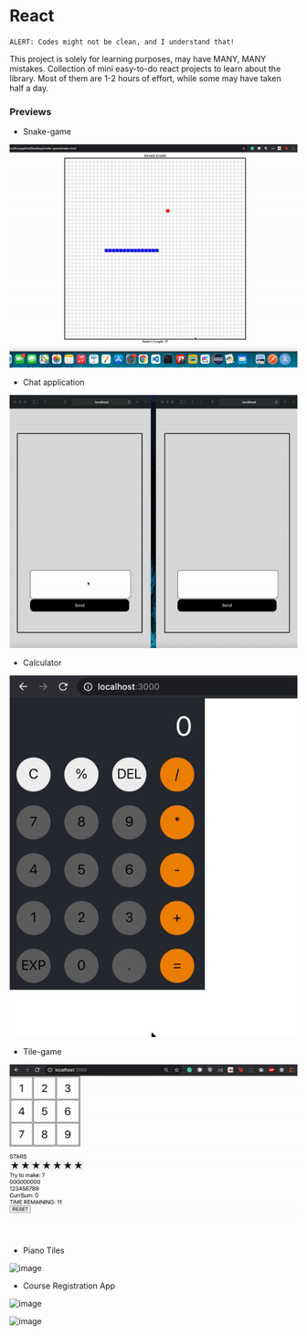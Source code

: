 # React

`ALERT: Codes might not be clean, and I understand that!`

This project is solely for learning purposes, may have MANY, MANY mistakes. Collection of mini easy-to-do react projects to learn about the library. Most of them are 1-2 hours of effort, while some may have taken half a day.

### Previews

* Snake-game

![image](https://github.com/divyagahlot99/React/blob/main/snake-game/snake-game.gif)

* Chat application

![alt-text](https://github.com/divyagahlot99/React/blob/main/chat-application/chatapplication-using-Socket.io/chatsockets.gif)

* Calculator

![alt-text](https://github.com/divyagahlot99/React/blob/main/calculator/calc.gif)

* Tile-game

![alt-text](https://github.com/divyagahlot99/React/blob/main/tile-game/tilegame.gif)

* Piano Tiles

![image](https://user-images.githubusercontent.com/48877568/116817452-04d47f80-ab84-11eb-8ee0-68203a9c4dd7.png)

* Course Registration App

![image](https://user-images.githubusercontent.com/48877568/116817324-67794b80-ab83-11eb-8d5e-64c246a3085c.png)

![image](https://user-images.githubusercontent.com/48877568/116817311-56c8d580-ab83-11eb-834c-fa4007d98c73.png)

